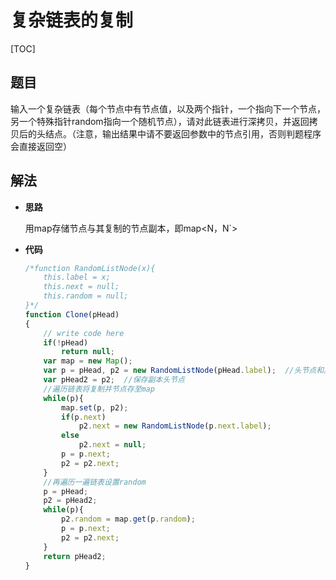 # 复杂链表的复制

[TOC]

## 题目

输入一个复杂链表（每个节点中有节点值，以及两个指针，一个指向下一个节点，另一个特殊指针random指向一个随机节点），请对此链表进行深拷贝，并返回拷贝后的头结点。（注意，输出结果中请不要返回参数中的节点引用，否则判题程序会直接返回空）



## 解法

- **思路**

  用map存储节点与其复制的节点副本，即map<N，N`>

- **代码**

  ```javascript
  /*function RandomListNode(x){
      this.label = x;
      this.next = null;
      this.random = null;
  }*/
  function Clone(pHead)
  {
      // write code here
      if(!pHead)
          return null;
      var map = new Map();
      var p = pHead, p2 = new RandomListNode(pHead.label);  //头节点和其复制的副本
      var pHead2 = p2;  //保存副本头节点
      //遍历链表将复制并节点存至map
      while(p){
          map.set(p, p2);
          if(p.next)
              p2.next = new RandomListNode(p.next.label);
          else
              p2.next = null;
          p = p.next;
          p2 = p2.next;
      }
      //再遍历一遍链表设置random
      p = pHead;
      p2 = pHead2;
      while(p){
          p2.random = map.get(p.random);
          p = p.next;
          p2 = p2.next;
      }
      return pHead2;
  }
  ```

  